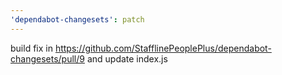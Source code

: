 ```yaml
---
'dependabot-changesets': patch
---
```


build fix in https://github.com/StafflinePeoplePlus/dependabot-changesets/pull/9 and update index.js
